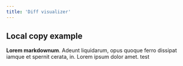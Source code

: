 ```yaml
---
title: 'Diff visualizer'
---
```


## Local copy example

**Lorem markdownum**. Adeunt liquidarum, opus quoque ferro dissipat iamque et
spernit cerata, in. Lorem ipsum dolor amet.
test

